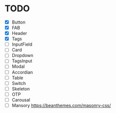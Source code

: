 # TODO 
- [x] Button 
- [x] FAB
- [x] Header
- [x] Tags
- [ ] InputField
- [ ] Card
- [ ] Dropdown
- [ ] TagsInput
- [ ] Modal
- [ ] Accordian
- [ ] Table
- [ ] Switch
- [ ] Skeleton
- [ ] OTP
- [ ] Carousal
- [ ] Mansory https://beanthemes.com/masonry-css/